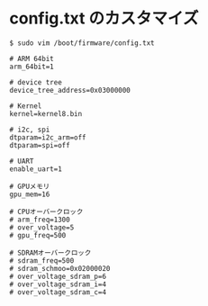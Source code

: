 # config.txt のカスタマイズ

	$ sudo vim /boot/firmware/config.txt

	# ARM 64bit
	arm_64bit=1
	
	# device tree
	device_tree_address=0x03000000
	
	# Kernel
	kernel=kernel8.bin
	
	# i2c, spi
	dtparam=i2c_arm=off
	dtparam=spi=off
	
	# UART
	enable_uart=1
	
	# GPUメモリ
	gpu_mem=16
	
	# CPUオーバークロック
	# arm_freq=1300
	# over_voltage=5
	# gpu_freq=500
	
	# SDRAMオーバークロック
	# sdram_freq=500
	# sdram_schmoo=0x02000020
	# over_voltage_sdram_p=6
	# over_voltage_sdram_i=4
	# over_voltage_sdram_c=4

